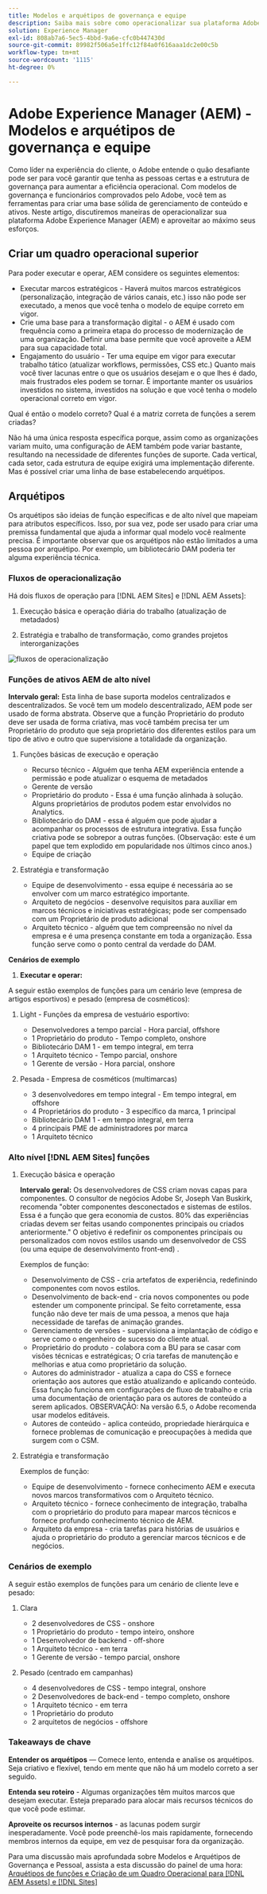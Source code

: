 ```yaml
---
title: Modelos e arquétipos de governança e equipe
description: Saiba mais sobre como operacionalizar sua plataforma Adobe Experience Manager (AEM) e aproveitar ao máximo seus esforços.
solution: Experience Manager
exl-id: 808ab7a6-5ec5-4bbd-9a6e-cfc0b447430d
source-git-commit: 89982f506a5e1ffc12f84a0f616aaa1dc2e00c5b
workflow-type: tm+mt
source-wordcount: '1115'
ht-degree: 0%

---
```


# Adobe Experience Manager (AEM) - Modelos e arquétipos de governança e equipe

Como líder na experiência do cliente, o Adobe entende o quão desafiante pode ser para você garantir que tenha as pessoas certas e a estrutura de governança para aumentar a eficiência operacional. Com modelos de governança e funcionários comprovados pelo Adobe, você tem as ferramentas para criar uma base sólida de gerenciamento de conteúdo e ativos. Neste artigo, discutiremos maneiras de operacionalizar sua plataforma Adobe Experience Manager (AEM) e aproveitar ao máximo seus esforços.

## Criar um quadro operacional superior

Para poder executar e operar, AEM considere os seguintes elementos:

* Executar marcos estratégicos - Haverá muitos marcos estratégicos (personalização, integração de vários canais, etc.) isso não pode ser executado, a menos que você tenha o modelo de equipe correto em vigor.
* Crie uma base para a transformação digital - o AEM é usado com frequência como a primeira etapa do processo de modernização de uma organização. Definir uma base permite que você aproveite a AEM para sua capacidade total.
* Engajamento do usuário - Ter uma equipe em vigor para executar trabalho tático (atualizar workflows, permissões, CSS etc.) Quanto mais você tiver lacunas entre o que os usuários desejam e o que lhes é dado, mais frustrados eles podem se tornar. É importante manter os usuários investidos no sistema, investidos na solução e que você tenha o modelo operacional correto em vigor.

Qual é então o modelo correto? Qual é a matriz correta de funções a serem criadas?

Não há uma única resposta específica porque, assim como as organizações variam muito, uma configuração de AEM também pode variar bastante, resultando na necessidade de diferentes funções de suporte. Cada vertical, cada setor, cada estrutura de equipe exigirá uma implementação diferente. Mas é possível criar uma linha de base estabelecendo arquétipos.

## Arquétipos

Os arquétipos são ideias de função específicas e de alto nível que mapeiam para atributos específicos. Isso, por sua vez, pode ser usado para criar uma premissa fundamental que ajuda a informar qual modelo você realmente precisa. É importante observar que os arquétipos não estão limitados a uma pessoa por arquétipo. Por exemplo, um bibliotecário DAM poderia ter alguma experiência técnica.

### Fluxos de operacionalização

Há dois fluxos de operação para [!DNL AEM Sites] e [!DNL AEM Assets]:

1. Execução básica e operação diária do trabalho (atualização de metadados)

1. Estratégia e trabalho de transformação, como grandes projetos interorganizações

![fluxos de operacionalização](assets/streams-of-operationalization.png)

### Funções de ativos AEM de alto nível

**Intervalo geral:** Esta linha de base suporta modelos centralizados e descentralizados. Se você tem um modelo descentralizado, AEM pode ser usado de forma abstrata. Observe que a função Proprietário do produto deve ser usada de forma criativa, mas você também precisa ter um Proprietário do produto que seja proprietário dos diferentes estilos para um tipo de ativo e outro que supervisione a totalidade da organização.

1. Funções básicas de execução e operação

   * Recurso técnico - Alguém que tenha AEM experiência entende a permissão e pode atualizar o esquema de metadados
   * Gerente de versão
   * Proprietário do produto - Essa é uma função alinhada à solução. Alguns proprietários de produtos podem estar envolvidos no Analytics.
   * Bibliotecário do DAM - essa é alguém que pode ajudar a acompanhar os processos de estrutura integrativa. Essa função criativa pode se sobrepor a outras funções. (Observação: este é um papel que tem explodido em popularidade nos últimos cinco anos.)
   * Equipe de criação

1. Estratégia e transformação

   * Equipe de desenvolvimento - essa equipe é necessária ao se envolver com um marco estratégico importante.
   * Arquiteto de negócios - desenvolve requisitos para auxiliar em marcos técnicos e iniciativas estratégicas; pode ser compensado com um Proprietário de produto adicional
   * Arquiteto técnico - alguém que tem compreensão no nível da empresa e é uma presença constante em toda a organização. Essa função serve como o ponto central da verdade do DAM.

**Cenários de exemplo**

1. **Executar e operar:**

A seguir estão exemplos de funções para um cenário leve (empresa de artigos esportivos) e pesado (empresa de cosméticos):

1. Light - Funções da empresa de vestuário esportivo:

   * Desenvolvedores a tempo parcial - Hora parcial, offshore
   * 1 Proprietário do produto - Tempo completo, onshore
   * Bibliotecário DAM 1 - em tempo integral, em terra
   * 1 Arquiteto técnico - Tempo parcial, onshore
   * 1 Gerente de versão - Hora parcial, onshore

1. Pesada - Empresa de cosméticos (multimarcas)

   * 3 desenvolvedores em tempo integral - Em tempo integral, em offshore
   * 4 Proprietários do produto - 3 específico da marca, 1 principal
   * Bibliotecário DAM 1 - em tempo integral, em terra
   * 4 principais PME de administradores por marca
   * 1 Arquiteto técnico

### Alto nível [!DNL AEM Sites] funções

1. Execução básica e operação

   **Intervalo geral:** Os desenvolvedores de CSS criam novas capas para componentes. O consultor de negócios Adobe Sr, Joseph Van Buskirk, recomenda &quot;obter componentes desconectados e sistemas de estilos. Essa é a função que gera economia de custos. 80% das experiências criadas devem ser feitas usando componentes principais ou criados anteriormente.&quot; O objetivo é redefinir os componentes principais ou personalizados com novos estilos usando um desenvolvedor de CSS (ou uma equipe de desenvolvimento front-end) .

   Exemplos de função:

   * Desenvolvimento de CSS - cria artefatos de experiência, redefinindo componentes com novos estilos.
   * Desenvolvimento de back-end - cria novos componentes ou pode estender um componente principal. Se feito corretamente, essa função não deve ter mais de uma pessoa, a menos que haja necessidade de tarefas de animação grandes.
   * Gerenciamento de versões - supervisiona a implantação de código e serve como o engenheiro de sucesso do cliente atual.
   * Proprietário do produto - colabora com a BU para se casar com visões técnicas e estratégicas; O cria tarefas de manutenção e melhorias e atua como proprietário da solução.
   * Autores do administrador - atualiza a capa do CSS e fornece orientação aos autores que estão atualizando e aplicando conteúdo. Essa função funciona em configurações de fluxo de trabalho e cria uma documentação de orientação para os autores de conteúdo a serem aplicados. OBSERVAÇÃO: Na versão 6.5, o Adobe recomenda usar modelos editáveis.
   * Autores de conteúdo - aplica conteúdo, propriedade hierárquica e fornece problemas de comunicação e preocupações à medida que surgem com o CSM.

1. Estratégia e transformação

   Exemplos de função:

   * Equipe de desenvolvimento - fornece conhecimento AEM e executa novos marcos transformativos com o Arquiteto técnico.
   * Arquiteto técnico - fornece conhecimento de integração, trabalha com o proprietário do produto para mapear marcos técnicos e fornece profundo conhecimento técnico de AEM.
   * Arquiteto da empresa - cria tarefas para histórias de usuários e ajuda o proprietário do produto a gerenciar marcos técnicos e de negócios.

### Cenários de exemplo

A seguir estão exemplos de funções para um cenário de cliente leve e pesado:

1. Clara

   * 2 desenvolvedores de CSS - onshore
   * 1 Proprietário do produto - tempo inteiro, onshore
   * 1 Desenvolvedor de backend - off-shore
   * 1 Arquiteto técnico - em terra
   * 1 Gerente de versão - tempo parcial, onshore

1. Pesado (centrado em campanhas)

   * 4 desenvolvedores de CSS - tempo integral, onshore
   * 2 Desenvolvedores de back-end - tempo completo, onshore
   * 1 Arquiteto técnico - em terra
   * 1 Proprietário do produto
   * 2 arquitetos de negócios - offshore

### Takeaways de chave

**Entender os arquétipos** — Comece lento, entenda e analise os arquétipos. Seja criativo e flexível, tendo em mente que não há um modelo correto a ser seguido.

**Entenda seu roteiro** - Algumas organizações têm muitos marcos que desejam executar. Esteja preparado para alocar mais recursos técnicos do que você pode estimar.

**Aproveite os recursos internos** - as lacunas podem surgir inesperadamente. Você pode preenchê-los mais rapidamente, fornecendo membros internos da equipe, em vez de pesquisar fora da organização.

Para uma discussão mais aprofundada sobre Modelos e Arquétipos de Governança e Pessoal, assista a esta discussão do painel de uma hora: [Arquétipos de funções e Criação de um Quadro Operacional para [!DNL AEM Assets] e [!DNL Sites]](https://adobecustomersuccess.adobeconnect.com/p8ml5nmy0758mp4/)
